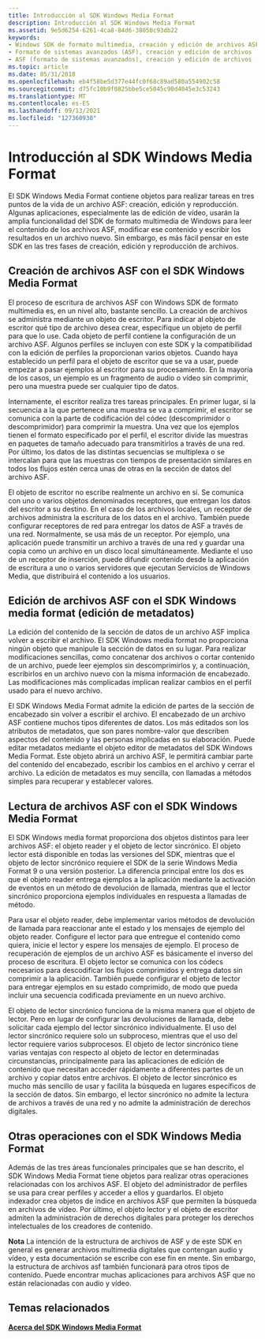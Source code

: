 ```yaml
---
title: Introducción al SDK Windows Media Format
description: Introducción al SDK Windows Media Format
ms.assetid: 9e5d6254-6261-4ca8-84d6-38050c93db22
keywords:
- Windows SDK de formato multimedia, creación y edición de archivos ASF
- Formato de sistemas avanzados (ASF), creación y edición de archivos
- ASF (formato de sistemas avanzados), creación y edición de archivos
ms.topic: article
ms.date: 05/31/2018
ms.openlocfilehash: eb4f58be5d377e44fc0f68c89ad580a554902c58
ms.sourcegitcommit: d75fc10b9f0825bbe5ce5045c90d4045e3c53243
ms.translationtype: MT
ms.contentlocale: es-ES
ms.lasthandoff: 09/13/2021
ms.locfileid: "127360930"
---
```

# <a name="overview-of-the-windows-media-format-sdk"></a>Introducción al SDK Windows Media Format

El SDK Windows Media Format contiene objetos para realizar tareas en tres puntos de la vida de un archivo ASF: creación, edición y reproducción. Algunas aplicaciones, especialmente las de edición de vídeo, usarán la amplia funcionalidad del SDK de formato multimedia de Windows para leer el contenido de los archivos ASF, modificar ese contenido y escribir los resultados en un archivo nuevo. Sin embargo, es más fácil pensar en este SDK en las tres fases de creación, edición y reproducción de archivos.

## <a name="asf-file-creation-with-the-windows-media-format-sdk"></a>Creación de archivos ASF con el SDK Windows Media Format

El proceso de escritura de archivos ASF con Windows SDK de formato multimedia es, en un nivel alto, bastante sencillo. La creación de archivos se administra mediante un objeto de escritor. Para indicar al objeto de escritor qué tipo de archivo desea crear, especifique un objeto de perfil para que lo use. Cada objeto de perfil contiene la configuración de un archivo ASF. Algunos perfiles se incluyen con este SDK y la compatibilidad con la edición de perfiles la proporcionan varios objetos. Cuando haya establecido un perfil para el objeto de escritor que se va a usar, puede empezar a pasar ejemplos al escritor para su procesamiento. En la mayoría de los casos, un ejemplo es un fragmento de audio o vídeo sin comprimir, pero una muestra puede ser cualquier tipo de datos.

Internamente, el escritor realiza tres tareas principales. En primer lugar, si la secuencia a la que pertenece una muestra se va a comprimir, el escritor se comunica con la parte de codificación del códec (descomprimidor o descomprimidor) para comprimir la muestra. Una vez que los ejemplos tienen el formato especificado por el perfil, el escritor divide las muestras en paquetes de tamaño adecuado para transmitirlos a través de una red. Por último, los datos de las distintas secuencias se multiplexa o se intercalan para que las muestras con tiempos de presentación similares en todos los flujos estén cerca unas de otras en la sección de datos del archivo ASF.

El objeto de escritor no escribe realmente un archivo en sí. Se comunica con uno o varios objetos denominados receptores, que entregan los datos del escritor a su destino. En el caso de los archivos locales, un receptor de archivos administra la escritura de los datos en el archivo. También puede configurar receptores de red para entregar los datos de ASF a través de una red. Normalmente, se usa más de un receptor. Por ejemplo, una aplicación puede transmitir un archivo a través de una red y guardar una copia como un archivo en un disco local simultáneamente. Mediante el uso de un receptor de inserción, puede difundir contenido desde la aplicación de escritura a uno o varios servidores que ejecutan Servicios de Windows Media, que distribuirá el contenido a los usuarios.

## <a name="asf-file-editing-with-the-windows-media-format-sdk-metadata-editing"></a>Edición de archivos ASF con el SDK Windows media format (edición de metadatos)

La edición del contenido de la sección de datos de un archivo ASF implica volver a escribir el archivo. El SDK Windows media format no proporciona ningún objeto que manipule la sección de datos en su lugar. Para realizar modificaciones sencillas, como concatenar dos archivos o cortar contenido de un archivo, puede leer ejemplos sin descomprimirlos y, a continuación, escribirlos en un archivo nuevo con la misma información de encabezado. Las modificaciones más complicadas implican realizar cambios en el perfil usado para el nuevo archivo.

El SDK Windows Media Format admite la edición de partes de la sección de encabezado sin volver a escribir el archivo. El encabezado de un archivo ASF contiene muchos tipos diferentes de datos. Los más editados son los atributos de metadatos, que son pares nombre-valor que describen aspectos del contenido y las personas implicadas en su elaboración. Puede editar metadatos mediante el objeto editor de metadatos del SDK Windows Media Format. Este objeto abrirá un archivo ASF, le permitirá cambiar parte del contenido del encabezado, escribir los cambios en el archivo y cerrar el archivo. La edición de metadatos es muy sencilla, con llamadas a métodos simples para recuperar y establecer valores.

## <a name="asf-file-reading-with-the-windows-media-format-sdk"></a>Lectura de archivos ASF con el SDK Windows Media Format

El SDK Windows media format proporciona dos objetos distintos para leer archivos ASF: el objeto reader y el objeto de lector sincrónico. El objeto lector está disponible en todas las versiones del SDK, mientras que el objeto de lector sincrónico requiere el SDK de la serie Windows Media Format 9 o una versión posterior. La diferencia principal entre los dos es que el objeto reader entrega ejemplos a la aplicación mediante la activación de eventos en un método de devolución de llamada, mientras que el lector sincrónico proporciona ejemplos individuales en respuesta a llamadas de método.

Para usar el objeto reader, debe implementar varios métodos de devolución de llamada para reaccionar ante el estado y los mensajes de ejemplo del objeto reader. Configure el lector para que entregue el contenido como quiera, inicie el lector y espere los mensajes de ejemplo. El proceso de recuperación de ejemplos de un archivo ASF es básicamente el inverso del proceso de escritura. El objeto lector se comunica con los códecs necesarios para descodificar los flujos comprimidos y entrega datos sin comprimir a la aplicación. También puede configurar el objeto de lector para entregar ejemplos en su estado comprimido, de modo que pueda incluir una secuencia codificada previamente en un nuevo archivo.

El objeto de lector sincrónico funciona de la misma manera que el objeto de lector. Pero en lugar de configurar las devoluciones de llamada, debe solicitar cada ejemplo del lector sincrónico individualmente. El uso del lector sincrónico requiere solo un subproceso, mientras que el uso del lector requiere varios subprocesos. El objeto de lector sincrónico tiene varias ventajas con respecto al objeto de lector en determinadas circunstancias, principalmente para las aplicaciones de edición de contenido que necesitan acceder rápidamente a diferentes partes de un archivo y copiar datos entre archivos. El objeto de lector sincrónico es mucho más sencillo de usar y facilita la búsqueda en lugares específicos de la sección de datos. Sin embargo, el lector sincrónico no admite la lectura de archivos a través de una red y no admite la administración de derechos digitales.

## <a name="other-operations-with-the-windows-media-format-sdk"></a>Otras operaciones con el SDK Windows Media Format

Además de las tres áreas funcionales principales que se han descrito, el SDK Windows Media Format tiene objetos para realizar otras operaciones relacionadas con los archivos ASF. El objeto del administrador de perfiles se usa para crear perfiles y acceder a ellos y guardarlos. El objeto indexador crea objetos de índice en archivos ASF que permiten la búsqueda en archivos de vídeo. Por último, el objeto lector y el objeto de escritor admiten la administración de derechos digitales para proteger los derechos intelectuales de los creadores de contenido.

**Nota** La intención de la estructura de archivos de ASF y de este SDK en general es generar archivos multimedia digitales que contengan audio y vídeo, y esta documentación se escribe con ese fin en mente. Sin embargo, la estructura de archivos asf también funcionará para otros tipos de contenido. Puede encontrar muchas aplicaciones para archivos ASF que no están relacionadas con audio y vídeo.

## <a name="related-topics"></a>Temas relacionados

<dl> <dt>

[**Acerca del SDK Windows Media Format**](about-the-windows-media-format-sdk.md)
</dt> </dl>

 

 




